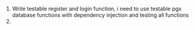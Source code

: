 1. Write testable register and login function, i need to use testable pgx database functions with dependency injection and testing all functions
2. 